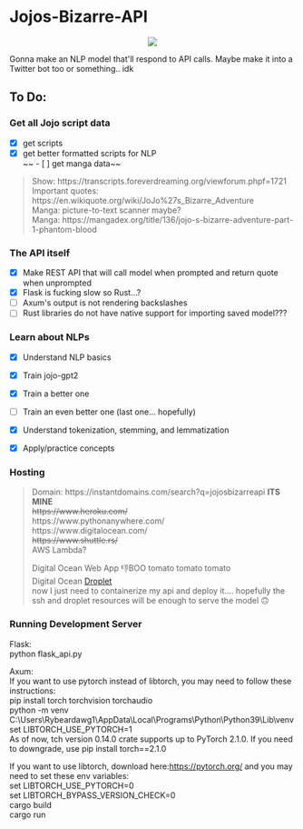 # Jojos-Bizarre-API

<p align="center">
    <a href="https://jojosbizarreapi.com/">
        <Image src="JojosbizarreAPI.png" > </Image>
    </a>
</p>

Gonna make an NLP model that'll respond to API calls. Maybe make it into a Twitter bot too or something.. idk

## To Do:

### Get all Jojo script data<br>

 - [x] get scripts<br>
 - [x] get better formatted scripts for NLP<br>
~~ - [ ] get manga data~~<br>

<blockquote>
Show: https://transcripts.foreverdreaming.org/viewforum.phpf=1721 <br>
Important quotes: https://en.wikiquote.org/wiki/JoJo%27s_Bizarre_Adventure <br>
Manga: picture-to-text scanner maybe? <br>
Manga: https://mangadex.org/title/136/jojo-s-bizarre-adventure-part-1-phantom-blood <br>
</blockquote>

### The API itself

 - [x] Make REST API that will call model when prompted and return quote when unprompted <br>
 - [x] Flask is fucking slow so Rust...? <br>
 - [ ] Axum's output is not rendering backslashes <br>
 - [ ] Rust libraries do not have native support for importing saved model???<br>

### Learn about NLPs

 - [x] Understand NLP basics<br>
 - [x] Train jojo-gpt2<br>
 - [x] Train a better one<br>
 - [ ] Train an even better one (last one... hopefully) <br>

 - [x] Understand tokenization, stemming, and lemmatization <br>
 - [x] Apply/practice concepts<br>

### Hosting

<blockquote>
Domain: https://instantdomains.com/search?q=jojosbizarreapi <b>ITS MINE</b><br>
<s>https://www.heroku.com/</s> <br>
https://www.pythonanywhere.com/ <br>
https://www.digitalocean.com/ <br>
<s>https://www.shuttle.rs/</s><br>
AWS Lambda? <br>

Digital Ocean Web App 👎BOO tomato tomato tomato <br>
Digital Ocean [Droplet](https://i.kym-cdn.com/entries/icons/original/000/030/423/cover5.jpg)<br>
now I just need to containerize my api and deploy it.... hopefully the ssh and droplet resources will be enough to serve the model 🙃 <br>

</blockquote>

### Running Development Server

Flask: <br>
python flask_api.py

Axum: <br>
If you want to use pytorch instead of libtorch, you may need to follow these instructions: <br>
pip install torch torchvision torchaudio <br>
python -m venv C:\Users\Rybeardawg1\AppData\Local\Programs\Python\Python39\Lib\venv <br>
set LIBTORCH_USE_PYTORCH=1 <br>
As of now, tch version 0.14.0 crate supports up to PyTorch 2.1.0. If you need to downgrade, use pip install torch==2.1.0<br>

If you want to use libtorch, download here:https://pytorch.org/ and you may need to set these env variables: <br>
set LIBTORCH_USE_PYTORCH=0 <br>
set LIBTORCH_BYPASS_VERSION_CHECK=0<br>
cargo build <br>
cargo run <br>
